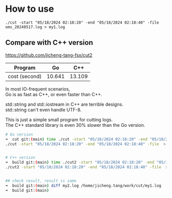 # How to use

```
./cut -start "05/18/2024 02:18:20" -end "05/18/2024 02:18:40" -file oms_20240517.log > my1.log
```

## Compare with C++ version
https://github.com/jicheng-tang-fsx/cut2 


| Program  | Go  | C++  |
| ---- | ---- | ---- |
| cost (second)  | 10.641 | 13.109 |


In most IO-frequent scenarios,   
Go is as fast as C++, or even faster than C++.   

std::string and std::iostream in C++ are terrible designs.   
std::string can't even handle UTF-8.   

This is just a simple small program for cutting logs.    
The C++ standard library is even 30% slower than the Go version.    


```bash
# Go version
➜  cut git:(main) time ./cut -start "05/18/2024 02:18:20" -end "05/18/2024 02:18:40"  -file /home/jicheng.tang/work/v8/oms_20240517.log > my1.log
./cut -start "05/18/2024 02:18:20" -end "05/18/2024 02:18:40" -file  > my1.log  9.26s user 1.80s system 103% cpu 10.641 total


# C++ version
➜  build git:(main) time ./cut2 -start "05/18/2024 02:18:20" -end "05/18/2024 02:18:40"  -file /home/jicheng.tang/work/v8/oms_20240517.log > my2.log
./cut2 -start "05/18/2024 02:18:20" -end "05/18/2024 02:18:40" -file  > my2.log  11.97s user 1.12s system 99% cpu 13.109 total


## check result, result is same
➜  build git:(main) diff my2.log /home/jicheng.tang/work/cut/my1.log
➜  build git:(main)
```